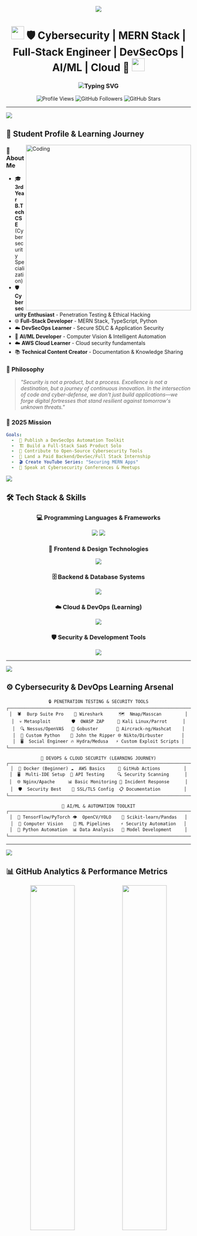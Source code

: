 <!-- GitHub Profile README for Sairohith Tappatla - Advanced Edition -->

<div align="center">
  <img src="https://capsule-render.vercel.app/api?type=waving&color=gradient&customColorList=12,20,33,46,59&height=220&section=header&text=Sairohith%20Tappatla&fontSize=80&fontColor=fff&animation=twinkling&fontAlignY=35&desc=Cybersecurity%20%7C%20MERN%20Stack%20%7C%20Full-Stack%20Engineer%20%7C%20DevSecOps%20%7C%20AI/ML%20%7C%20Cloud&descSize=18&descAlignY=55" />
</div>

<h1 align="center">
  <img src="https://media.giphy.com/media/hvRJCLFzcasrR4ia7z/giphy.gif" width="35">
  🛡️ Cybersecurity | MERN Stack | Full-Stack Engineer | DevSecOps | AI/ML | Cloud 🚀
  <img src="https://media.giphy.com/media/hvRJCLFzcasrR4ia7z/giphy.gif" width="35">
</h1>

<h3 align="center">
  <img src="https://readme-typing-svg.demolab.com?font=Fira+Code&size=22&duration=2500&pause=800&color=00FFFF&center=true&vCenter=true&width=900&lines=🔐+Cybersecurity+Enthusiast+%26+Security+Researcher;🌐+Full-Stack+MERN+%7C+TypeScript+%7C+Python+Developer;☁️+DevSecOps+Learner+%7C+AI%2FML+%7C+AWS+Cloud;🎓+3rd+Year+B.Tech+CSE+Student;🚀+Building+Secure+%26+Scalable+Applications;💡+Open+Source+Contributor+%26+Tech+Enthusiast;⚡+Learning+Automation+%7C+CI%2FCD+%7C+Secure+Development" alt="Typing SVG" />
</h3>

<div align="center">
  <img src="https://komarev.com/ghpvc/?username=sairohithtappatla&label=Profile%20Views&color=blueviolet&style=for-the-badge&logo=eye" alt="Profile Views" />
  <img src="https://img.shields.io/github/followers/sairohithtappatla?label=Followers&style=for-the-badge&color=blue&logo=github" alt="GitHub Followers" />
  <img src="https://img.shields.io/github/stars/sairohithtappatla?label=Total%20Stars&style=for-the-badge&color=yellow&logo=github" alt="GitHub Stars" />
</div>

---

<img src="https://user-images.githubusercontent.com/73097560/115834477-dbab4500-a447-11eb-908a-139a6edaec5c.gif">

## 🧠 Student Profile & Learning Journey

<img align="right" alt="Coding" width="450" src="https://raw.githubusercontent.com/abhisheknaiidu/abhisheknaiidu/master/code.gif">

### 🎯 **About Me**

- 🎓 **3rd Year B.Tech CSE** (Cybersecurity Specialization)
- 🛡️ **Cybersecurity Enthusiast** - Penetration Testing & Ethical Hacking
- 🌐 **Full-Stack Developer** - MERN Stack, TypeScript, Python
- ☁️ **DevSecOps Learner** - Secure SDLC & Application Security
- 🤖 **AI/ML Developer** - Computer Vision & Intelligent Automation
- ☁️ **AWS Cloud Learner** - Cloud security fundamentals
- 📚 **Technical Content Creator** - Documentation & Knowledge Sharing

### 💭 **Philosophy**

> _"Security is not a product, but a process. Excellence is not a destination, but a journey of continuous innovation. In the intersection of code and cyber-defense, we don't just build applications—we forge digital fortresses that stand resilient against tomorrow's unknown threats."_

### 🎯 **2025 Mission**

```yaml
Goals:
  -  🚀 Publish a DevSecOps Automation Toolkit
  -  🏗️ Build a Full-Stack SaaS Product Solo
  -  🤝 Contribute to Open-Source Cybersecurity Tools
  -  💼 Land a Paid Backend/DevSec/Full Stack Internship
  -  🎬 Create YouTube Series: "Securing MERN Apps"
  -  🎤 Speak at Cybersecurity Conferences & Meetups
```

<img src="https://user-images.githubusercontent.com/73097560/115834477-dbab4500-a447-11eb-908a-139a6edaec5c.gif">

## 🛠️ Tech Stack & Skills

<div align="center">

### 💻 **Programming Languages & Frameworks**

<p>
  <img src="https://skillicons.dev/icons?i=js,ts,python,java,cpp,cs" />
  <img src="https://skillicons.dev/icons?i=react,nextjs,vue,nodejs,express,fastapi,django,flask" />
</p>

### 🎨 **Frontend & Design Technologies**

<p>
  <img src="https://skillicons.dev/icons?i=html,css,sass,tailwind,bootstrap,materialui,figma,photoshop" />
</p>

### 🗄️ **Backend & Database Systems**

<p>
  <img src="https://skillicons.dev/icons?i=mongodb,mysql,postgres,supabase" />
</p>

### ☁️ **Cloud & DevOps (Learning)**

<p>
  <img src="https://skillicons.dev/icons?i=aws,docker,githubactions" />
</p>

### 🛡️ **Security & Development Tools**

<p>
  <img src="https://skillicons.dev/icons?i=linux,bash,git,github,vscode,vim,postman,vercel" />
</p>

</div>

---

<img src="https://user-images.githubusercontent.com/73097560/115834477-dbab4500-a447-11eb-908a-139a6edaec5c.gif">

## ⚙️ Cybersecurity & DevOps Learning Arsenal

<div align="center">

```ascii
🔒 PENETRATION TESTING & SECURITY TOOLS
┌──────────────────────────────────────────────────────────────────────┐
│  🕷️  Burp Suite Pro    🦈 Wireshark      🗺️  Nmap/Masscan         │
│  💀 Metasploit        🛡️  OWASP ZAP     🐧 Kali Linux/Parrot      │
│  🔍 Nessus/OpenVAS   🎯 Gobuster       📡 Aircrack-ng/Hashcat    │
│  🐍 Custom Python    🔐 John the Ripper 🌐 Nikto/Dirbuster       │
│  🖥️  Social Engineer 🔥 Hydra/Medusa   ⚡ Custom Exploit Scripts │
└──────────────────────────────────────────────────────────────────────┘

🚀 DEVOPS & CLOUD SECURITY (LEARNING JOURNEY)
┌──────────────────────────────────────────────────────────────────────┐
│  🐳 Docker (Beginner) ☁️  AWS Basics     🔄 GitHub Actions         │
│  🖥️  Multi-IDE Setup  📮 API Testing     🔍 Security Scanning      │
│  🌐 Nginx/Apache     📊 Basic Monitoring 🚨 Incident Response      │
│  🛡️  Security Best    🔐 SSL/TLS Config  📋 Documentation         │
└──────────────────────────────────────────────────────────────────────┘

🤖 AI/ML & AUTOMATION TOOLKIT
┌──────────────────────────────────────────────────────────────────────┐
│  🧠 TensorFlow/PyTorch 👁️  OpenCV/YOLO    🤖 Scikit-learn/Pandas   │
│  📸 Computer Vision    🎯 ML Pipelines    ⚡ Security Automation   │
│  🔧 Python Automation  📊 Data Analysis   🚀 Model Development     │
└──────────────────────────────────────────────────────────────────────┘
```

</div>

---

<img src="https://user-images.githubusercontent.com/73097560/115834477-dbab4500-a447-11eb-908a-139a6edaec5c.gif">

## 📊 GitHub Analytics & Performance Metrics

<!-- GitHub Stats -->
<div align="center">
  <img src="https://github-readme-stats.vercel.app/api?username=sairohithtappatla&show_icons=true&theme=radical&hide_border=true&border_radius=20&include_all_commits=true&count_private=true&custom_title=Sairohith's%20GitHub%20Stats" width="49%" />
  <img src="https://streak-stats.demolab.com?user=sairohithtappatla&theme=radical&hide_border=true&border_radius=20&card_width=400" width="49%" />
</div>

<!-- Top Languages with better spacing -->
<div align="center" style="margin: 20px 0;">
  <img src="https://github-readme-stats.vercel.app/api/top-langs/?username=sairohithtappatla&layout=compact&theme=radical&hide_border=true&border_radius=20&langs_count=8&card_width=500&custom_title=Most%20Used%20Languages" width="55%" />
</div>

<!-- Activity Graph -->
<div align="center">
  <img src="https://github-readme-activity-graph.vercel.app/graph?username=sairohithtappatla&theme=react-dark&hide_border=true&area=true&custom_title=Contribution%20Activity%20Graph&bg_color=0D1117&color=FF6B6B&line=4ECDC4&point=45B7D1&area_color=96CEB4&height=300" width="100%" />
</div>

<!-- GitHub Summary Cards -->
<div align="center">
  <img src="https://github-profile-summary-cards.vercel.app/api/cards/profile-details?username=sairohithtappatla&theme=radical" width="100%" />
</div>

<!-- Additional Stats Row -->
<div align="center">
  <img src="https://github-profile-summary-cards.vercel.app/api/cards/repos-per-language?username=sairohithtappatla&theme=radical" width="32%" />
  <img src="https://github-profile-summary-cards.vercel.app/api/cards/most-commit-language?username=sairohithtappatla&theme=radical" width="32%" />
  <img src="https://github-profile-summary-cards.vercel.app/api/cards/stats?username=sairohithtappatla&theme=radical" width="32%" />
</div>

---

<img src="https://user-images.githubusercontent.com/73097560/115834477-dbab4500-a447-11eb-908a-139a6edaec5c.gif">

## 🚀 Projects & Innovation Portfolio

<div align="center">

### 🏆 **Current & Upcoming Projects**

| 🎯 **Project**                       | 🛠️ **Tech Stack**                 | 📝 **Description**                                      | 🚀 **Status**       |
| ------------------------------------ | --------------------------------- | ------------------------------------------------------- | ------------------- |
| 🛡️ **SecureStack DevOps Toolkit**    | TypeScript, Docker, AWS, Python   | DevSecOps automation with security scanning integration | 🔨 In Development   |
| 🧠 **AI-Powered Facial Recognition** | Python, OpenCV, TensorFlow, React | Biometric authentication with anti-spoofing detection   | ✅ Live Demo        |
| 🌐 **MERN Security Dashboard**       | MongoDB, Express, React, Node.js  | Real-time security monitoring for web applications      | 📋 Planned          |
| 🔍 **Vulnerability Assessment Tool** | Python, Nmap, Custom Scripts      | Automated network security scanning and reporting       | 🔨 In Development   |
| 🎥 **SecureStack Academy**           | YouTube Content Creation          | Educational series on securing MERN stack applications  | 📋 Content Planning |

### 🌟 **Learning & Contributing**

- **OWASP Projects** - Contributing to ZAP documentation
- **Python Security Tools** - Building custom penetration testing scripts
- **AWS Security** - Implementing cloud security best practices
- **Open Source Security** - Contributing to cybersecurity tools

</div>

---

<img src="https://user-images.githubusercontent.com/73097560/115834477-dbab4500-a447-11eb-908a-139a6edaec5c.gif">

## 📚 Learning Trajectory & Certification Goals

<div align="center">

```yaml
🎯 CURRENTLY LEARNING:
  Security:
    - Penetration Testing Methodologies
    - Web Application Security Testing
    - Network Security Assessment
    - Ethical Hacking Techniques
    - Incident Response Fundamentals

  Development:
    - Advanced MERN Stack Security
    - TypeScript Best Practices
    - Python for Cybersecurity
    - Secure Coding Practices
    - API Security Implementation

  Infrastructure:
    - AWS Cloud Security Basics
    - Docker Security Fundamentals
    - CI/CD Security Integration
    - Linux System Hardening
    - Network Security Monitoring

🔮 CERTIFICATION ROADMAP 2025:
  Priority:
    - [ ] CompTIA Security+
    - [ ] AWS Certified Cloud Practitioner
    - [ ] Certified Ethical Hacker (CEH)
    - [ ] OWASP Top 10 Certification
    - [ ] Docker Security Essentials

  Future Goals:
    - [ ] AWS Certified Security - Specialty
    - [ ] Certified Kubernetes Security Specialist (CKS)
    - [ ] OSCP (Offensive Security Certified Professional)
    - [ ] CISSP (Certified Information Systems Security Professional)

🏆 TARGET ACHIEVEMENTS:
    - [ ] 10+ Security Vulnerabilities Discovered
    - [ ] 1K+ Followers on Security Content
    - [ ] Speaking at Local Security Meetups
    - [ ] Published Security Blog Articles
    - [ ] Land DevSecOps Internship at Top Company
```

</div>

---

<img src="https://user-images.githubusercontent.com/73097560/115834477-dbab4500-a447-11eb-908a-139a6edaec5c.gif">

## 🏆 Achievement Dashboard

<div align="center">
  <img src="https://github-profile-trophy.vercel.app/?username=sairohithtappatla&theme=radical&no-frame=true&margin-w=15&margin-h=15&column=7&rank=SECRET,SSS,SS,S,AAA,AA,A" />
</div>

<div align="center">

### 🎖️ **Current Level Badges**

<p>
  <img src="https://img.shields.io/badge/Student-3rd%20Year%20B.Tech%20CSE-blue?style=for-the-badge&logo=graduationcap&logoColor=white" />
  <img src="https://img.shields.io/badge/Security-Learning%20Enthusiast-critical?style=for-the-badge&logo=gnuprivacyguard&logoColor=white" />
  <img src="https://img.shields.io/badge/DevOps-AWS%20Beginner-yellow?style=for-the-badge&logo=amazonaws&logoColor=white" />
  <img src="https://img.shields.io/badge/Full%20Stack-MERN%20Developer-success?style=for-the-badge&logo=react&logoColor=white" />
</p>

### 🛠️ **Technical Specializations**

<p>
  <img src="https://img.shields.io/badge/OS-Linux%20%7C%20Windows-informational?style=for-the-badge&logo=linux&logoColor=white" />
  <img src="https://img.shields.io/badge/Shell-Bash%20%7C%20PowerShell-black?style=for-the-badge&logo=gnubash&logoColor=white" />
  <img src="https://img.shields.io/badge/Containers-Docker%20Basics-blue?style=for-the-badge&logo=docker&logoColor=white" />
  <img src="https://img.shields.io/badge/Database-MongoDB%20%7C%20MySQL-green?style=for-the-badge&logo=mongodb&logoColor=white" />
</p>

### ☁️ **Cloud & Development**

<p>
  <img src="https://img.shields.io/badge/AWS-Learning%20Cloud%20Basics-FF9900?style=for-the-badge&logo=amazonaws&logoColor=white" />
  <img src="https://img.shields.io/badge/GitHub-Actions%20Basics-181717?style=for-the-badge&logo=github&logoColor=white" />
  <img src="https://img.shields.io/badge/Python-Security%20Automation-3776AB?style=for-the-badge&logo=python&logoColor=white" />
  <img src="https://img.shields.io/badge/JavaScript-Full%20Stack-F7DF1E?style=for-the-badge&logo=javascript&logoColor=black" />
</p>

</div>

---

<img src="https://user-images.githubusercontent.com/73097560/115834477-dbab4500-a447-11eb-908a-139a6edaec5c.gif">

## 🌐 Connect & Collaborate

<div align="center">

### 📫 **Get In Touch**

<a href="mailto:sairohith.tappatla@gmail.com">
  <img src="https://img.shields.io/badge/Gmail-D14836?style=for-the-badge&logo=gmail&logoColor=white" />
</a>
<a href="https://linkedin.com/in/sairohith-tappatla">
  <img src="https://img.shields.io/badge/LinkedIn-0077B5?style=for-the-badge&logo=linkedin&logoColor=white" />
</a>
<a href="https://twitter.com/sairohith_dev">
  <img src="https://img.shields.io/badge/Twitter-1DA1F2?style=for-the-badge&logo=twitter&logoColor=white" />
</a>
<a href="https://dev.to/sairohithtappatla">
  <img src="https://img.shields.io/badge/dev.to-0A0A0A?style=for-the-badge&logo=devdotto&logoColor=white" />
</a>

### 🔗 **Development Platforms**

<a href="https://github.com/sairohithtappatla">
  <img src="https://img.shields.io/badge/GitHub-100000?style=for-the-badge&logo=github&logoColor=white" />
</a>
<a href="https://stackoverflow.com/users/sairohithtappatla">
  <img src="https://img.shields.io/badge/Stack%20Overflow-F58025?style=for-the-badge&logo=stackoverflow&logoColor=white" />
</a>
<a href="https://medium.com/@sairohithtappatla">
  <img src="https://img.shields.io/badge/Medium-12100E?style=for-the-badge&logo=medium&logoColor=white" />
</a>
<a href="https://hashnode.com/@sairohithtappatla">
  <img src="https://img.shields.io/badge/Hashnode-2962FF?style=for-the-badge&logo=hashnode&logoColor=white" />
</a>

### 🎯 **Open to Collaborate On**

```yaml
Interested in:
  - 🚀 Learning DevSecOps Projects & Best Practices
  - 🛡️ Cybersecurity Research & Ethical Hacking Learning
  - 🌐 Full-Stack MERN Application Development
  - ☁️ AWS Cloud Security Learning Projects
  - 🤝 Open Source Security Tool Contributions
  - 📚 Technical Writing & Educational Content
  - 🎤 Security Awareness & Knowledge Sharing
  - 💼 Internship Opportunities in Backend/DevSecOps
  - 🤝 Study Groups & Learning Communities
```

</div>

---

<div align="center">
  <h3>
    💎 <strong>"In the intersection of code and cyber-defense, we don't just build applications—we forge digital fortresses that stand resilient against tomorrow's unknown threats."</strong> 💎
  </h3>
  <p><em>~ Learning & Building Secure Digital Futures, One Line of Code at a Time ~</em></p>
</div>

<div align="center">
  <img src="https://capsule-render.vercel.app/api?type=waving&color=gradient&customColorList=12,20,33,46,59&height=120&section=footer" />
</div>

<!-- Snake Animation -->
<div align="center">
  <img src="https://raw.githubusercontent.com/platane/snk/output/github-contribution-grid-snake-dark.svg" alt="Snake animation" />
</div>
